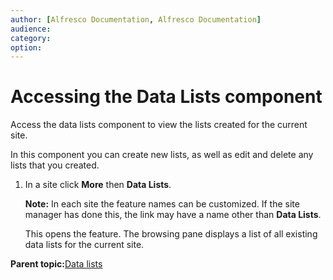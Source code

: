 ```yaml
---
author: [Alfresco Documentation, Alfresco Documentation]
audience: 
category: 
option: 
---
```


# Accessing the Data Lists component

Access the data lists component to view the lists created for the current site.

In this component you can create new lists, as well as edit and delete any lists that you created.

1.  In a site click **More** then **Data Lists**.

    **Note:** In each site the feature names can be customized. If the site manager has done this, the link may have a name other than **Data Lists**.

    This opens the feature. The browsing pane displays a list of all existing data lists for the current site.


**Parent topic:**[Data lists](../concepts/datalists-intro.md)

